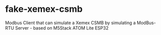 # fake-xemex-csmb
Modbus Client that can simulate a Xemex CSMB by simulating a ModBus-RTU Server - based on M5Stack ATOM Lite ESP32
